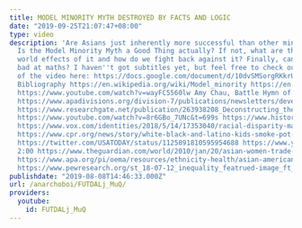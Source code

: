 ```yaml
---
title: MODEL MINORITY MYTH DESTROYED BY FACTS AND LOGIC
date: "2019-09-25T21:07:47+08:00"
type: video
description: 'Are Asians just inherently more successful than other minority groups?
  Is the Model Minority Myth a Good Thing actually? If not, what are the harmful real
  world effects of it and how do we fight back against it? Finally, can Asians be
  bad at maths? I haven''t got subtitles yet, but feel free to check out the script
  of the video here: https://docs.google.com/document/d/10dvSMSorgRKkrUwMzbkyYfYUnQzLgnzql_2BlZQOxGE/edit?usp=sharing
  Bibliography https://en.wikipedia.org/wiki/Model_minority https://en.wikipedia.org/wiki/Asian_immigration_to_the_United_States
  https://www.youtube.com/watch?v=wayFC5560lw Amy Chau, Battle Hymn of the Tiger Mother
  https://www.apadivisions.org/division-7/publications/newsletters/developmental/2013/07/tiger-parenting
  https://www.researchgate.net/publication/263938208_Deconstructing_the_Myth_of_the_Tiger_Mother_An_Introduction_to_the_Special_Issue_on_Tiger_Parenting_Asian-Heritage_Families_and_ChildAdolescent_Well-Being_INTRODUCTION
  https://www.youtube.com/watch?v=8r6GBo_7UNc&t=699s https://www.history.com/news/the-brutal-history-of-anti-latino-discrimination-in-america
  https://www.vox.com/identities/2018/5/14/17353040/racial-disparity-marijuana-arrests-new-york-city-nypd
  https://www.cpr.org/news/story/white-black-and-latino-kids-smoke-pot-same-rates-arrest-rates-thats-different
  https://twitter.com/USATODAY/status/1125891810595954688 https://www.youtube.com/watch?v=7zDpMo-yE2A&t=14s
  2:00 https://www.theguardian.com/world/2010/jan/20/asian-women-trade-union-grunwick
  https://www.apa.org/pi/oema/resources/ethnicity-health/asian-american/article-mental-health
  https://www.pewresearch.org/st_18-07-12_inequality_featrued-image_ft_blog/ https://www.newstatesman.com/politics/staggers/2017/10/non-muslims-experiencing-islamophobic-attacks'
publishdate: "2019-08-08T14:46:33.000Z"
url: /anarchoboi/FUTDALj_MuQ/
providers:
  youtube:
    id: FUTDALj_MuQ
---
```

